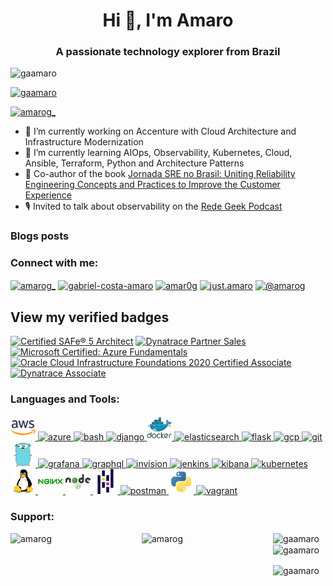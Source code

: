 <h1 align="center">Hi 👋, I'm Amaro</h1>
<h3 align="center">A passionate technology explorer from Brazil</h3>

<p align="left"> <img src="https://komarev.com/ghpvc/?username=gaamaro&label=Profile%20views&color=0e75b6&style=flat" alt="gaamaro" /> </p>

<p align="left"> <a href="https://github.com/ryo-ma/github-profile-trophy"><img src="https://github-profile-trophy.vercel.app/?username=gaamaro" alt="gaamaro" /></a> </p>

<p align="left"> <a href="https://twitter.com/amarog_" target="blank"><img src="https://img.shields.io/twitter/follow/amarog_?logo=twitter&style=for-the-badge" alt="amarog_" /></a> </p>

- 🔭 I’m currently working on Accenture with Cloud Architecture and Infrastructure Modernization
- 🌱 I’m currently learning AIOps, Observability, Kubernetes, Cloud, Ansible, Terraform, Python and Architecture Patterns
- 📖 Co-author of the book <a href = "https://www.amazon.com.br/Jornada-SRE-Brasil-confiabilidade-experi%C3%AAncia-ebook/dp/B0CCC5RPJQ">Jornada SRE no Brasil: Uniting Reliability Engineering Concepts and Practices to Improve the Customer Experience</a>
- 🎙️ Invited to talk about observability on the <a href = "https://open.spotify.com/episode/7whteMv0HR9PDbGlqMH08r?si=WxwqHobQRAOGaJivqwB29Q">Rede Geek Podcast</a>

### Blogs posts
<!-- BLOG-POST-LIST:START -->
<!-- BLOG-POST-LIST:END -->

<h3 align="left">Connect with me:</h3>
<p align="left">
<a href="https://twitter.com/amarog_" target="blank"><img align="center" src="https://raw.githubusercontent.com/rahuldkjain/github-profile-readme-generator/master/src/images/icons/Social/twitter.svg" alt="amarog_" height="30" width="40" /></a>
<a href="https://linkedin.com/in/gabriel-costa-amaro" target="blank"><img align="center" src="https://raw.githubusercontent.com/rahuldkjain/github-profile-readme-generator/master/src/images/icons/Social/linked-in-alt.svg" alt="gabriel-costa-amaro" height="30" width="40" /></a>
<a href="https://kaggle.com/amar0g" target="blank"><img align="center" src="https://raw.githubusercontent.com/rahuldkjain/github-profile-readme-generator/master/src/images/icons/Social/kaggle.svg" alt="amar0g" height="30" width="40" /></a>
<a href="https://instagram.com/just.amaro" target="blank"><img align="center" src="https://raw.githubusercontent.com/rahuldkjain/github-profile-readme-generator/master/src/images/icons/Social/instagram.svg" alt="just.amaro" height="30" width="40" /></a>
<a href="https://medium.com/@amarog" target="blank"><img align="center" src="https://raw.githubusercontent.com/rahuldkjain/github-profile-readme-generator/master/src/images/icons/Social/medium.svg" alt="@amarog" height="30" width="40" /></a>
</p>

## View my verified badges
<!--START_SECTION:badges-->
[![Certified SAFe® 5 Architect](https://images.credly.com/size/110x110/images/43d1e1c6-cee8-4fe5-86bb-f952aa77a179/cert_mark_ARCH_badge_large_300px.png)](http://www.credly.com/badges/124778f7-c632-42d6-9ccc-77b16e46e95a "Certified SAFe® 5 Architect")
[![Dynatrace Partner Sales](https://images.credly.com/size/110x110/images/853f24d5-cdc0-4b06-b01d-c4e99669f1c8/image.png)](http://www.credly.com/badges/da4479cf-d991-4db6-a02d-fd3730180271 "Dynatrace Partner Sales")
[![Microsoft Certified: Azure Fundamentals](https://images.credly.com/size/110x110/images/be8fcaeb-c769-4858-b567-ffaaa73ce8cf/image.png)](http://www.credly.com/badges/0c310898-08a8-4fbc-aa4f-8cb8be686f3e "Microsoft Certified: Azure Fundamentals")
[![Oracle Cloud Infrastructure Foundations 2020 Certified Associate](https://images.credly.com/size/110x110/images/697cf123-74b0-4356-9055-9973471d26d6/03_Oracle_Cloud_Infrastructure_Foundations_Associate.png)](http://www.credly.com/badges/8c2ab82d-0bbf-444a-8d41-f2935046ef7e "Oracle Cloud Infrastructure Foundations 2020 Certified Associate")
[![Dynatrace Associate](https://images.credly.com/size/110x110/images/510a073b-6d1a-4f88-a17a-2f35623a3e43/image.png)](http://www.credly.com/badges/7c410ba0-5b40-4e9a-9d0b-9cd76822eb70 "Dynatrace Associate")
<!--END_SECTION:badges-->


<h3 align="left">Languages and Tools:</h3>
<p align="left"> <a href="https://aws.amazon.com" target="_blank" rel="noreferrer"> <img src="https://raw.githubusercontent.com/devicons/devicon/master/icons/amazonwebservices/amazonwebservices-original-wordmark.svg" alt="aws" width="40" height="40"/> </a> <a href="https://azure.microsoft.com/en-in/" target="_blank" rel="noreferrer"> <img src="https://www.vectorlogo.zone/logos/microsoft_azure/microsoft_azure-icon.svg" alt="azure" width="40" height="40"/> </a> <a href="https://www.gnu.org/software/bash/" target="_blank" rel="noreferrer"> <img src="https://www.vectorlogo.zone/logos/gnu_bash/gnu_bash-icon.svg" alt="bash" width="40" height="40"/> </a> <a href="https://www.djangoproject.com/" target="_blank" rel="noreferrer"> <img src="https://cdn.worldvectorlogo.com/logos/django.svg" alt="django" width="40" height="40"/> </a> <a href="https://www.docker.com/" target="_blank" rel="noreferrer"> <img src="https://raw.githubusercontent.com/devicons/devicon/master/icons/docker/docker-original-wordmark.svg" alt="docker" width="40" height="40"/> </a> <a href="https://www.elastic.co" target="_blank" rel="noreferrer"> <img src="https://www.vectorlogo.zone/logos/elastic/elastic-icon.svg" alt="elasticsearch" width="40" height="40"/> </a> <a href="https://flask.palletsprojects.com/" target="_blank" rel="noreferrer"> <img src="https://www.vectorlogo.zone/logos/pocoo_flask/pocoo_flask-icon.svg" alt="flask" width="40" height="40"/> </a> <a href="https://cloud.google.com" target="_blank" rel="noreferrer"> <img src="https://www.vectorlogo.zone/logos/google_cloud/google_cloud-icon.svg" alt="gcp" width="40" height="40"/> </a> <a href="https://git-scm.com/" target="_blank" rel="noreferrer"> <img src="https://www.vectorlogo.zone/logos/git-scm/git-scm-icon.svg" alt="git" width="40" height="40"/> </a> <a href="https://golang.org" target="_blank" rel="noreferrer"> <img src="https://raw.githubusercontent.com/devicons/devicon/master/icons/go/go-original.svg" alt="go" width="40" height="40"/> </a> <a href="https://grafana.com" target="_blank" rel="noreferrer"> <img src="https://www.vectorlogo.zone/logos/grafana/grafana-icon.svg" alt="grafana" width="40" height="40"/> </a> <a href="https://graphql.org" target="_blank" rel="noreferrer"> <img src="https://www.vectorlogo.zone/logos/graphql/graphql-icon.svg" alt="graphql" width="40" height="40"/> </a> <a href="https://www.invisionapp.com/" target="_blank" rel="noreferrer"> <img src="https://www.vectorlogo.zone/logos/invisionapp/invisionapp-icon.svg" alt="invision" width="40" height="40"/> </a> <a href="https://www.jenkins.io" target="_blank" rel="noreferrer"> <img src="https://www.vectorlogo.zone/logos/jenkins/jenkins-icon.svg" alt="jenkins" width="40" height="40"/> </a> <a href="https://www.elastic.co/kibana" target="_blank" rel="noreferrer"> <img src="https://www.vectorlogo.zone/logos/elasticco_kibana/elasticco_kibana-icon.svg" alt="kibana" width="40" height="40"/> </a> <a href="https://kubernetes.io" target="_blank" rel="noreferrer"> <img src="https://www.vectorlogo.zone/logos/kubernetes/kubernetes-icon.svg" alt="kubernetes" width="40" height="40"/> </a> <a href="https://www.linux.org/" target="_blank" rel="noreferrer"> <img src="https://raw.githubusercontent.com/devicons/devicon/master/icons/linux/linux-original.svg" alt="linux" width="40" height="40"/> </a> <a href="https://www.nginx.com" target="_blank" rel="noreferrer"> <img src="https://raw.githubusercontent.com/devicons/devicon/master/icons/nginx/nginx-original.svg" alt="nginx" width="40" height="40"/> </a> <a href="https://nodejs.org" target="_blank" rel="noreferrer"> <img src="https://raw.githubusercontent.com/devicons/devicon/master/icons/nodejs/nodejs-original-wordmark.svg" alt="nodejs" width="40" height="40"/> </a> <a href="https://pandas.pydata.org/" target="_blank" rel="noreferrer"> <img src="https://raw.githubusercontent.com/devicons/devicon/2ae2a900d2f041da66e950e4d48052658d850630/icons/pandas/pandas-original.svg" alt="pandas" width="40" height="40"/> </a> <a href="https://postman.com" target="_blank" rel="noreferrer"> <img src="https://www.vectorlogo.zone/logos/getpostman/getpostman-icon.svg" alt="postman" width="40" height="40"/> </a> <a href="https://www.python.org" target="_blank" rel="noreferrer"> <img src="https://raw.githubusercontent.com/devicons/devicon/master/icons/python/python-original.svg" alt="python" width="40" height="40"/> </a> <a href="https://www.vagrantup.com/" target="_blank" rel="noreferrer"> <img src="https://www.vectorlogo.zone/logos/vagrantup/vagrantup-icon.svg" alt="vagrant" width="40" height="40"/> </a> </p>


<h3 align="left">Support:</h3>
<p><a href="https://www.buymeacoffee.com/amarog"> <img align="left" src="https://cdn.buymeacoffee.com/buttons/v2/default-yellow.png" height="50" width="210" alt="amarog" /></a><a href="https://ko-fi.com/amarog"> <img align="left" src="https://cdn.ko-fi.com/cdn/kofi3.png?v=3" height="50" width="210" alt="amarog" /></a></p>


<p><img align="left" src="https://github-readme-stats.vercel.app/api/top-langs?username=gaamaro&show_icons=true&locale=en&layout=compact" alt="gaamaro" /></p>

<p>&nbsp;<img align="center" src="https://github-readme-stats.vercel.app/api?username=gaamaro&show_icons=true&locale=en" alt="gaamaro" /></p>

<p><img align="center" src="https://github-readme-streak-stats.herokuapp.com/?user=gaamaro&" alt="gaamaro" /></p>
